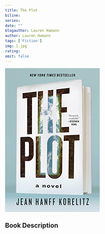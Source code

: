 ```yaml
---
title: The Plot
biline:
series: 
date: ""
blogauthor: Lauren Hamann
author: Lauren Hamann
tags: ['Fiction']
img: 1.jpg
rating: 
omit: false
---
```


![Book Cover](1.jpg)

## Book Description